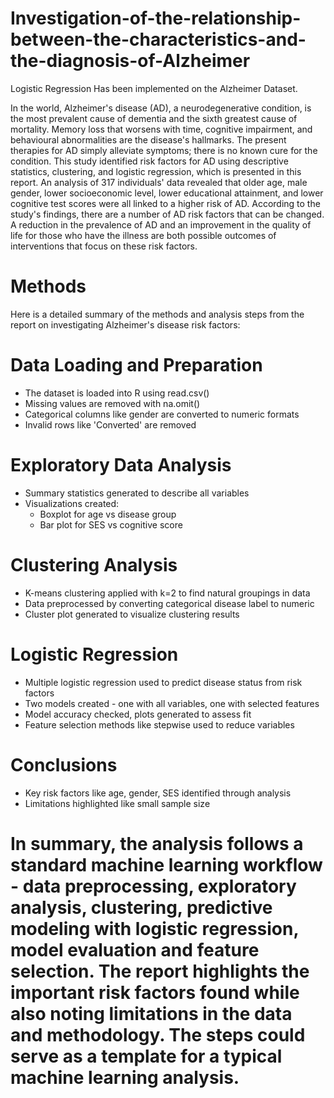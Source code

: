 # Investigation-of-the-relationship-between-the-characteristics-and-the-diagnosis-of-Alzheimer
Logistic Regression Has been implemented on the Alzheimer Dataset.

In the world, Alzheimer's disease (AD), a neurodegenerative condition, is the most prevalent 
cause of dementia and the sixth greatest cause of mortality. Memory loss that worsens with 
time, cognitive impairment, and behavioural abnormalities are the disease's hallmarks. The 
present therapies for AD simply alleviate symptoms; there is no known cure for the 
condition.
This study identified risk factors for AD using descriptive statistics, clustering, and logistic 
regression, which is presented in this report. An analysis of 317 individuals' data revealed 
that older age, male gender, lower socioeconomic level, lower educational attainment, and 
lower cognitive test scores were all linked to a higher risk of AD.
According to the study's findings, there are a number of AD risk factors that can be changed. 
A reduction in the prevalence of AD and an improvement in the quality of life for those who 
have the illness are both possible outcomes of interventions that focus on these risk factors.

# Methods

Here is a detailed summary of the methods and analysis steps from the report on investigating Alzheimer's disease risk factors:

# Data Loading and Preparation

- The dataset is loaded into R using read.csv()
- Missing values are removed with na.omit() 
- Categorical columns like gender are converted to numeric formats
- Invalid rows like 'Converted' are removed

# Exploratory Data Analysis 

- Summary statistics generated to describe all variables
- Visualizations created:
  - Boxplot for age vs disease group
  - Bar plot for SES vs cognitive score

# Clustering Analysis

- K-means clustering applied with k=2 to find natural groupings in data
- Data preprocessed by converting categorical disease label to numeric
- Cluster plot generated to visualize clustering results

# Logistic Regression 

- Multiple logistic regression used to predict disease status from risk factors
- Two models created - one with all variables, one with selected features
- Model accuracy checked, plots generated to assess fit
- Feature selection methods like stepwise used to reduce variables 

# Conclusions

- Key risk factors like age, gender, SES identified through analysis
- Limitations highlighted like small sample size

# In summary, the analysis follows a standard machine learning workflow - data preprocessing, exploratory analysis, clustering, predictive modeling with logistic regression, model evaluation and feature selection. The report highlights the important risk factors found while also noting limitations in the data and methodology. The steps could serve as a template for a typical machine learning analysis.
